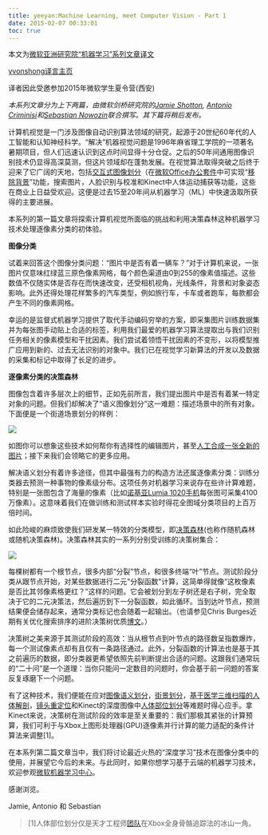 ```yaml
---
title: yeeyan:Machine Learning, meet Computer Vision - Part 1
date: 2015-02-07 00:33:01
toc: true
---
```


本文为[微软亚洲研究院“机器学习”系列文章译文](http://www.msra.cn/zh-cn/research/machine-learning-group/default.aspx)

[yvonshong译言主页](http://user.yeeyan.com/articles/yvonshong/translation)

译者因此受邀参加2015年微软学生夏令营(西安)

<!-- more -->




*本系列文章分为上下两篇，由微软剑桥研究院的[Jamie Shotton](http://social.technet.microsoft.com/Profile/Jamie%20Shotton?WT.mc_id=Blog_MachLearn_General_DI), [Antonio Criminisi](http://social.technet.microsoft.com/Profile/Antonio%20Criminisi%20-%20MSR?WT.mc_id=Blog_MachLearn_General_DI)和[Sebastian Nowozin](http://social.technet.microsoft.com/Profile/Sebastian%20Nowozin?WT.mc_id=Blog_MachLearn_General_DI)联合撰写。其下篇将稍后发布。*

计算机视觉是一门涉及图像自动识别算法领域的研究，起源于20世纪60年代的人工智能和认知神经科学。“解决“机器视觉问题是1996年麻省理工学院的一项著名暑期项目，但人们迅速认识到这点时间显得十分仓促。之后的50年间通用图像识别技术仍显得高深莫测，但这片领域却在蓬勃发展。在视觉算法取得突破之后终于迎来了它广阔的天地，包括[交互式图像划分](http://research.microsoft.com/pubs/67890/siggraph04-grabcut.pdf?WT.mc_id=Blog_MachLearn_General_DI)（在[微软Office办公套件](http://office.microsoft.com/?WT.mc_id=Blog_MachLearn_General_DI)中可实现“[移除背景](http://blogs.technet.com/b/office2010/archive/2009/10/19/the-magic-of-background-removal.aspx?WT.mc_id=Blog_MachLearn_General_DI)”功能，搜索图片，人脸识别与校准和Kinect中人体运动捕获等功能，这些在商业上日益受欢迎。这便是过去15至20年间从机器学习（ML）中快速汲取所获得的主要进展。

本系列的第一篇文章将探索计算机视觉所面临的挑战和利用决策森林这种机器学习技术处理逐像素分类的初体验。

**图像分类**

试着来回答这个图像分类问题：“图片中是否有着一辆车？”对于计算机来说，一张图片仅意味红绿蓝三原色像素网格，每个颜色渠道由0到255的像素值描述。这些数值不仅随实体是否存在而快速改变，还受相机视角，光线条件，背景和对象姿态影响。此外还得处理花样繁多的汽车类型，例如旅行车，卡车或者跑车，每款都会产生不同的像素网格。

幸运的是监督式机器学习提供了取代手动编码穷举的方案，即采集图片训练数据集并为每张图手动贴上合适的标签，利用我们最爱的机器学习算法提取出与我们识别任务相关的像素模型和干扰因素。我们尝试着领悟干扰因素的不变形，以将模型推广应用到新的、过去无法识别的对象中。我们已在视觉学习新算法的开发以及数据的采集和标记中取得了长足的进步。

**逐像素分类的决策森林**

图像包含着许多层次上的细节，正如先前所言，我们提出图片中是否有着某一特定对象的问题。但我们却解决了“语义图像划分”这一难题：描述场景中的所有对象。下面便是一个街道场景划分的样例：

![](https://msdnshared.blob.core.windows.net/media/TNBlogsFS/prod.evol.blogs.technet.com/CommunityServer.Blogs.Components.WeblogFiles/00/00/01/02/52/MLB%20post%2011%20-%20Image%201.JPG)

如图你可以想象这些技术如何帮你有选择性的编辑图片，甚至[人工合成一张全新的图片](http://mi.eng.cam.ac.uk/research/projects/Query/?WT.mc_id=Blog_MachLearn_General_DI)；接下来我们会领略它的更多应用。

解决语义划分有着许多途径，但其中最强有力的构造方法还属逐像素分类：训练分类器去预测一种事物的像素级分布。这项任务对机器学习来说存在些许计算难题，特别是一张图包含了海量的像素（比如[诺基亚Lumia 1020手机](http://www.nokia.com/global/products/phone/lumia1020/?WT.mc_id=Blog_MachLearn_General_DI)每张图可采集4100万像素）。这意味着我们在做训练和测试样本实验时得花全图域分类项目的上百万倍时间。

如此险峻的麻烦致使我们研发某一特效的分类模型，即[决策森林](http://research.microsoft.com/en-us/projects/decisionforests/?WT.mc_id=Blog_MachLearn_General_DI)(也称作随机森林或随机决策森林)。决策森林其实的一系列分别受训练的决策树集合：

![](https://msdnshared.blob.core.windows.net/media/TNBlogsFS/prod.evol.blogs.technet.com/CommunityServer.Blogs.Components.WeblogFiles/00/00/01/02/52/MLB%20post%2011%20-%20Image%202.JPG)

每棵树都有一个根节点，很多内部“分裂”节点，和很多终端“叶”节点。测试阶段分类从跟节点开始，对某些数据进行二元"分裂函数"计算，这简单得就像“这枚像素是否比其邻像素格更红？”这样的问题。它会被划分到左子树还是右子树，完全取决于它的二元决策法，然后遍历到下一分裂函数，如此循环。当到达叶节点，预测结果便会储存起来，通常分类标记也会随着一起输出。（也请参见Chris Burges近期有关优化搜索排序的进阶决策树优质[博文](http://blogs.technet.com/b/machinelearning/archive/2014/07/11/machine-learning-for-industry-a-case-study.aspx?WT.mc_id=Blog_MachLearn_General_DI)。）

决策树之美来源于其测试阶段的高效：当从根节点到叶节点的路径数呈指数爆炸，每一个测试像素点却有且仅有一条路径通过。此外，分裂函数的计算法也是基于其之前遍历的数据，即分类器更希望依照先前判断提出合适的问题。这跟我们通常玩的“二十问”是一个道理：当你只能问一定数目的问题时，你会基于前一问题的答案反复琢磨下一个问题。

有了这种技术，我们便能在应对[图像语义划分](http://research.microsoft.com/apps/pubs/default.aspx?id=117887&amp;WT.mc_id=Blog_MachLearn_General_DI)，[街景划分](http://research.microsoft.com/apps/pubs/default.aspx?id=117889&amp;WT.mc_id=Blog_MachLearn_General_DI)，[基于医学三维扫描的人体解剖](http://research.microsoft.com/apps/pubs/default.aspx?id=135567&amp;WT.mc_id=Blog_MachLearn_General_DI)，[镜头重定位](http://research.microsoft.com/apps/pubs/default.aspx?id=184826&amp;WT.mc_id=Blog_MachLearn_General_DI)和Kinect的深度图像中[人体部位划分](http://research.microsoft.com/apps/pubs/default.aspx?id=145347&amp;WT.mc_id=Blog_MachLearn_General_DI)等难题时得心应手。拿Kinect来说，决策树在测试阶段的效率是至关重要的：我们那极其紧张的计算预算，我们可利于与Xbox上图形处理器(GPU)逐像素并行计算的能力适配的条件计算法来调整[1]。

在本系列第二篇文章当中，我们将讨论最近火热的“深度学习”技术在图像分类中的使用，并展望它今后的未来。与此同时，如果你想学习基于云端的机器学习技术，欢迎参观[微软机器学习中心](http://azure.microsoft.com/en-us/documentation/services/machine-learning/?WT.mc_id=Blog_MachLearn_General_DI)。

感谢浏览。

Jamie, Antonio 和 Sebastian

> [1]人体部位划分仅是天才工程师[团队](http://www.microsoft.com/about/technicalrecognition/Kinect-Skeletal-Tracking.aspx?WT.mc_id=Blog_MachLearn_General_DI)在Xbox全身骨骼追踪法的冰山一角。
